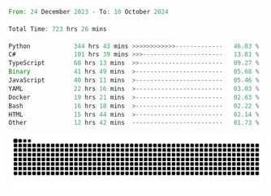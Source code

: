 <!--START_SECTION:waka-->

```rust
From: 24 December 2023 - To: 10 October 2024

Total Time: 723 hrs 26 mins

Python            344 hrs 43 mins >>>>>>>>>>>>-------------   46.83 %
C#                101 hrs 39 mins >>>----------------------   13.81 %
TypeScript        68 hrs 13 mins  >>-----------------------   09.27 %
Binary            41 hrs 49 mins  >------------------------   05.68 %
JavaScript        40 hrs 11 mins  >------------------------   05.46 %
YAML              22 hrs 16 mins  >------------------------   03.03 %
Docker            19 hrs 21 mins  >------------------------   02.63 %
Bash              16 hrs 18 mins  >------------------------   02.22 %
HTML              15 hrs 44 mins  >------------------------   02.14 %
Other             12 hrs 42 mins  -------------------------   01.73 %
```

<!--END_SECTION:waka-->


<picture>
  <source media="(prefers-color-scheme: dark)" srcset="https://raw.githubusercontent.com/jeerawut97/jeerawut97/output/github-contribution-grid-snake.svg">
  <img alt="github contribution grid snake animation" src="https://raw.githubusercontent.com/jeerawut97/jeerawut97/output/github-contribution-grid-snake.svg">
</picture>
